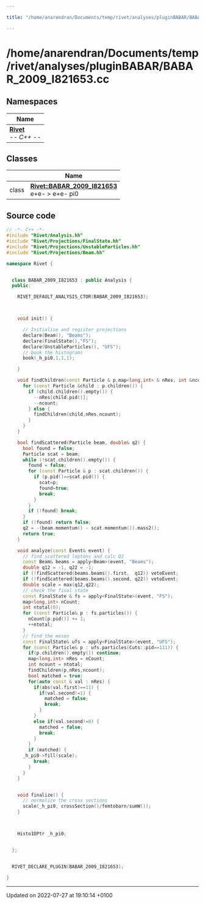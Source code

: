 ```yaml
---

title: "/home/anarendran/Documents/temp/rivet/analyses/pluginBABAR/BABAR_2009_I821653.cc"

---
```


# /home/anarendran/Documents/temp/rivet/analyses/pluginBABAR/BABAR_2009_I821653.cc



## Namespaces

| Name           |
| -------------- |
| **[Rivet](http://example.org/namespaces/namespacerivet/)** <br>-*- C++ -*-  |

## Classes

|                | Name           |
| -------------- | -------------- |
| class | **[Rivet::BABAR_2009_I821653](http://example.org/classes/classrivet_1_1babar__2009__i821653/)** <br>e+e- > e+e- pi0  |




## Source code

```cpp
// -*- C++ -*-
#include "Rivet/Analysis.hh"
#include "Rivet/Projections/FinalState.hh"
#include "Rivet/Projections/UnstableParticles.hh"
#include "Rivet/Projections/Beam.hh"

namespace Rivet {


  class BABAR_2009_I821653 : public Analysis {
  public:

    RIVET_DEFAULT_ANALYSIS_CTOR(BABAR_2009_I821653);



    void init() {

      // Initialise and register projections
      declare(Beam(), "Beams");
      declare(FinalState(),"FS");
      declare(UnstableParticles(), "UFS");
      // book the histograms
      book(_h_pi0,1,1,1);

    }

    void findChildren(const Particle & p,map<long,int> & nRes, int &ncount) {
      for (const Particle &child : p.children()) {
        if (child.children().empty()) {
          --nRes[child.pid()];
          --ncount;
        } else {
          findChildren(child,nRes,ncount);
        }
      }
    }

    bool findScattered(Particle beam, double& q2) {
      bool found = false;
      Particle scat = beam;
      while (!scat.children().empty()) {
        found = false;
        for (const Particle & p : scat.children()) {
          if (p.pid()==scat.pid()) {
            scat=p;
            found=true;
            break;
          }
        }
        if (!found) break;
      }
      if (!found) return false;
      q2 = -(beam.momentum() - scat.momentum()).mass2();
      return true;
    }

    void analyze(const Event& event) {
      // find scattered leptons and calc Q2
      const Beam& beams = apply<Beam>(event, "Beams");
      double q12 = -1, q22 = -1;
      if (!findScattered(beams.beams().first,  q12)) vetoEvent;
      if (!findScattered(beams.beams().second, q22)) vetoEvent;
      double scale = max(q12,q22);
      // check the final state
      const FinalState & fs = apply<FinalState>(event, "FS");
      map<long,int> nCount;
      int ntotal(0);
      for (const Particle& p : fs.particles()) {
        nCount[p.pid()] += 1;
        ++ntotal;
      }
      // find the meson
      const FinalState& ufs = apply<FinalState>(event, "UFS");
      for (const Particle& p : ufs.particles(Cuts::pid==111)) {
        if(p.children().empty()) continue;
        map<long,int> nRes = nCount;
        int ncount = ntotal;
        findChildren(p,nRes,ncount);
        bool matched = true;
        for(auto const & val : nRes) {
          if(abs(val.first)==11) {
            if(val.second!=1) {
              matched = false;
              break;
            }
          }
          else if(val.second!=0) {
            matched = false;
            break;
          }
        }
        if (matched) {
      _h_pi0->fill(scale);
          break;
        }
      }
    }


    void finalize() {
      // normalize the cross sections
      scale(_h_pi0, crossSection()/femtobarn/sumW());
    }



    Histo1DPtr _h_pi0;


  };


  RIVET_DECLARE_PLUGIN(BABAR_2009_I821653);

}
```


-------------------------------

Updated on 2022-07-27 at 19:10:14 +0100
